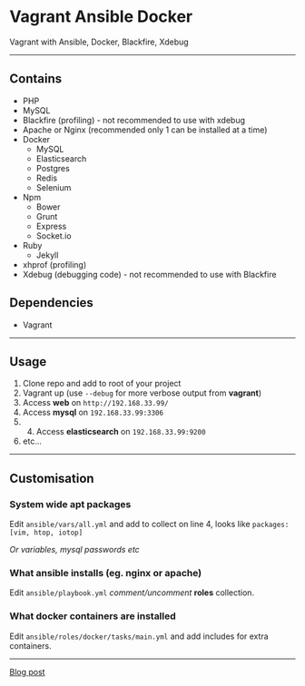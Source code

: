 # Vagrant Ansible Docker

Vagrant with Ansible, Docker, Blackfire, Xdebug

---

## Contains

* PHP
* MySQL
* Blackfire (profiling) - not recommended to use with xdebug
* Apache or Nginx (recommended only 1 can be installed at a time)
* Docker
    * MySQL
    * Elasticsearch
    * Postgres
    * Redis
    * Selenium
* Npm
    * Bower
    * Grunt
    * Express
    * Socket.io
* Ruby
    * Jekyll
* xhprof (profiling)
* Xdebug (debugging code) - not recommended to use with Blackfire

## Dependencies

* Vagrant

---

## Usage

1. Clone repo and add to root of your project
2. Vagrant up (use `--debug` for more verbose output from **vagrant**)
3. Access **web** on `http://192.168.33.99/`
4. Access **mysql** on `192.168.33.99:3306`
5. 4. Access **elasticsearch** on `192.168.33.99:9200`
6. etc...

---

## Customisation


### System wide **apt** packages

Edit `ansible/vars/all.yml` and add to collect on line 4, looks like `packages: [vim, htop, iotop]`

*Or variables, mysql passwords etc*

### What **ansible** installs (eg. nginx or apache)

Edit `ansible/playbook.yml` *comment/uncomment* **roles** collection.


### What **docker** containers are installed

Edit `ansible/roles/docker/tasks/main.yml` and add includes for extra containers.

---

[Blog post](http://blog.dashboardhub.io/2015/07/10/phansible-vagrant-docker-npm/)
